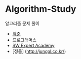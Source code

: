 # Algorithm-Study
알고리즘 문제 풀이
- [백준](https://github.com/nohyoonko/Algorithm-Study/tree/master/Baekjoon)
- [프로그래머스](https://github.com/nohyoonko/Algorithm-Study/tree/master/Programmers)
- [SW Expert Academy](https://github.com/nohyoonko/Algorithm-Study/tree/master/SWExpertAcademy)
- [정올] (http://jungol.co.kr/)
